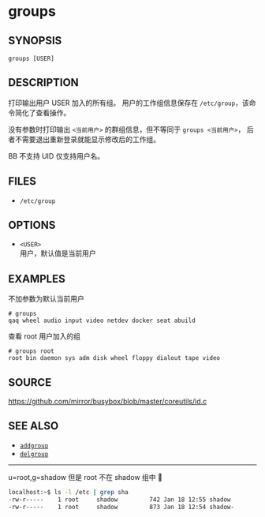 # groups

## SYNOPSIS

    groups [USER]

## DESCRIPTION

打印输出用户 USER 加入的所有组。
用户的工作组信息保存在 `/etc/group`，该命令简化了查看操作。

没有参数时打印输出 `<当前用户>` 的群组信息，但不等同于 `groups <当前用户>`，
后者不需要退出重新登录就能显示修改后的工作组。

BB 不支持 UID 仅支持用户名。

## FILES

* `/etc/group`

## OPTIONS

* `<USER>`  
    用户，默认值是当前用户

## EXAMPLES

不加参数为默认当前用户

    # groups
    qaq wheel audio input video netdev docker seat abuild

查看 root 用户加入的组

    # groups root
    root bin daemon sys adm disk wheel floppy dialout tape video

## SOURCE

<https://github.com/mirror/busybox/blob/master/coreutils/id.c>

## SEE ALSO

* [`addgroup`](./addgroup.md)
* [`delgroup`](./delgroup.md)

---

u=root,g=shadow 但是 root 不在 shadow 组中 🤔

```sh
localhost:~$ ls -l /etc | grep sha
-rw-r-----    1 root     shadow         742 Jan 18 12:55 shadow
-rw-r-----    1 root     shadow         873 Jan 18 12:54 shadow-
```
